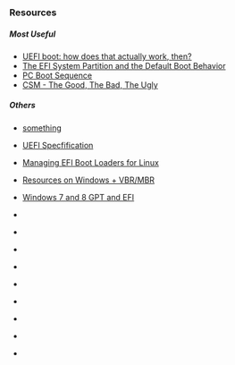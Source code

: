 ### Resources

##### Most Useful
- [UEFI boot: how does that actually work, then?](https://www.happyassassin.net/2014/01/25/uefi-boot-how-does-that-actually-work-then)
- [The EFI System Partition and the Default Boot Behavior](https://blog.uncooperative.org/blog/2014/02/06/the-efi-system-partition)
- [PC Boot Sequence](http://glennastory.net/boot/index.html)
- [CSM -  The Good, The Bad, The Ugly](https://www.rodsbooks.com/efi-bootloaders/csm-good-bad-ugly.html)

##### Others

- [something](https://metebalci.com/blog/a-quick-tour-of-guid-partition-table-gpt/)
- [UEFI Specfification](https://uefi.org/sites/default/files/resources/UEFI%20Spec%202_6.pdf)
- [Managing EFI Boot Loaders for Linux](http://www.rodsbooks.com/efi-bootloaders/index.html)
- [Resources on Windows + VBR/MBR](https://thestarman.pcministry.com/asm/mbr/W7MBR.htm)
- [Windows 7 and 8 GPT and EFI](https://thestarman.pcministry.com/asm/mbr/GPT.htm)

- [](https://gyires.inf.unideb.hu/GyBITT/20/ch02s02.html)
- [](https://www.gnu.org/software/grub/manual/grub/html_node/BIOS-installation.html#BIOS-installation)
- [](https://wiki.archlinux.org/index.php/GRUB)
- [](https://metebalci.com/blog/a-quick-tour-of-guid-partition-table-gpt)
- [](https://ipfs.io/ipfs/QmXoypizjW3WknFiJnKLwHCnL72vedxjQkDDP1mXWo6uco/wiki/GUID_partition_table.html)
- [](https://github.com/Tonymac32/Amlogic-u-boot/blob/master/doc/README.gpt)
- [](https://resources.infosecinstitute.com/windows-booting-process/#gref)
- [](https://www.quora.com/What-is-the-step-by-step-booting-process-of-Windows)
- [](https://www.thewindowsclub.com/how-does-windows-10-boot)
